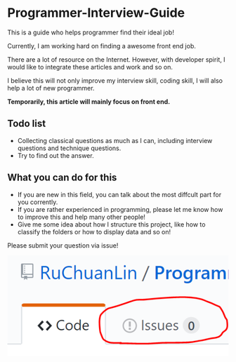 # Programmer-Interview-Guide

This is a guide who helps programmer find their ideal job!

Currently, I am working hard on finding a awesome front end job.

There are a lot of resource on the Internet. However, with developer spirit, I would like to integrate these articles and work and so on.

I believe this will not only improve my interview skill, coding skill, I will also help a lot of new programmer.

**Temporarily, this article will mainly focus on front end.**

## Todo list

* Collecting classical questions as much as I can, including interview questions and technique questions.
* Try to find out the answer.

## What you can do for this

* If you are new in this field, you can talk about the most diffcult part for you corrently.
* If you are rather experienced in programming, please let me know how to improve this and help many other people!
* Give me some idea about how I structure this project, like how to classify the folders or how to display data and so on!

Please submit your question via issue!

![GitHub Logo](/img/issue.png)
